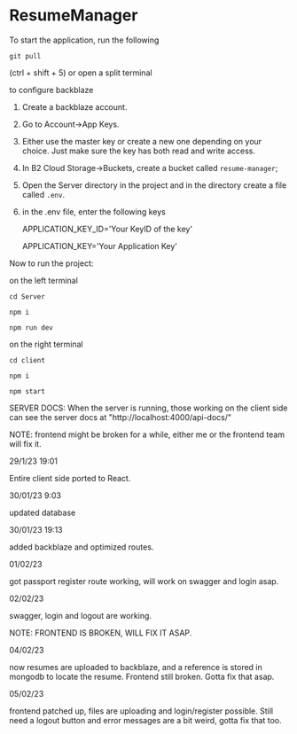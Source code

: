 # ResumeManager

To start the application, run the following

`git pull`

(ctrl + shift + 5) or open a split terminal


to configure backblaze
1. Create a backblaze account.
2. Go to Account->App Keys.
3. Either use the master key or create a new one depending on your choice. Just make sure the key has both read and write access.
4. In B2 Cloud Storage->Buckets, create a bucket called `resume-manager`;
5. Open the Server directory in the project and in the directory create a file called `.env`.
6. in the .env file, enter the following keys

    APPLICATION_KEY_ID='Your KeyID of the key'
    
    APPLICATION_KEY='Your Application Key'

Now to run the project:


on the left terminal

`cd Server`

`npm i`

`npm run dev`


on the right terminal

`cd client`

`npm i`

`npm start`

SERVER DOCS: When the server is running, those working on the client side can see the server docs at "http://localhost:4000/api-docs/"


NOTE: frontend might be broken for a while, either me or the frontend team will fix it.

29/1/23 19:01

Entire client side ported to React.


30/01/23 9:03

updated database

30/01/23 19:13

added backblaze and optimized routes.

01/02/23

got passport register route working, will work on swagger and login asap.

02/02/23

swagger, login and logout are working. 

NOTE: FRONTEND IS BROKEN, WILL FIX IT ASAP.

04/02/23

now resumes are uploaded to backblaze, and a reference is stored in mongodb to locate the resume.
Frontend still broken. Gotta fix that asap.

05/02/23

frontend patched up, files are uploading and login/register possible. Still need a logout button and error messages are a bit weird, gotta fix that too.
